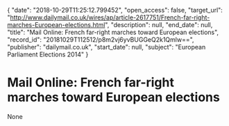 {
  "date": "2018-10-29T11:25:12.799452", 
  "open_access": false, 
  "target_url": "http://www.dailymail.co.uk/wires/ap/article-2617751/French-far-right-marches-European-elections.html", 
  "description": null, 
  "end_date": null, 
  "title": "Mail Online: French far-right marches toward European elections", 
  "record_id": "20181029T112512/p8m2vj6yvBUGGeQ2k1Qmlw==", 
  "publisher": "dailymail.co.uk", 
  "start_date": null, 
  "subject": "European Parliament Elections 2014"
}

# Mail Online: French far-right marches toward European elections

None